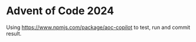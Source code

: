 # Advent of Code 2024
Using https://www.npmjs.com/package/aoc-copilot to test, run and commit result.
